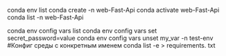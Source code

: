 conda env list
conda create -n web-Fast-Api
conda activate web-Fast-Api
conda list -n web-Fast-Api

conda env config vars list
conda env config vars set secret_password=value
conda env config vars unset my_var -n test-env #Конфиг среды с конкретным именем
conda list -e > requirements. txt
